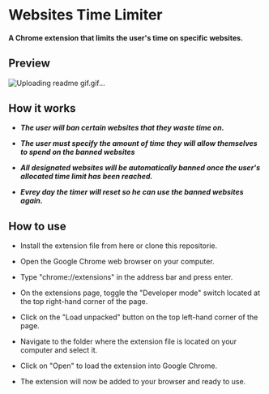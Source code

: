 
# Websites Time Limiter

#### A Chrome extension that limits the user's time on specific websites.

## Preview
![Uploading readme gif.gif…]()


## How it works
* ***The user will ban certain websites that they waste time on.***

* ***The user must specify the amount of time they will allow themselves to spend on the banned websites***
* ***All designated websites will be automatically banned once the user's allocated time limit has been reached.***
* ***Evrey day the timer will reset so he can use the banned websites again.***

## How to use

* Install the extension file from here or clone this repositorie.

* Open the Google Chrome web browser on your computer.

* Type "chrome://extensions" in the address bar and press enter.

* On the extensions page, toggle the "Developer mode" switch located at the top right-hand corner of the page.

* Click on the "Load unpacked" button on the top left-hand corner of the page.

* Navigate to the folder where the extension file is located on your computer and select it.

* Click on "Open" to load the extension into Google Chrome.

* The extension will now be added to your browser and ready to use.
